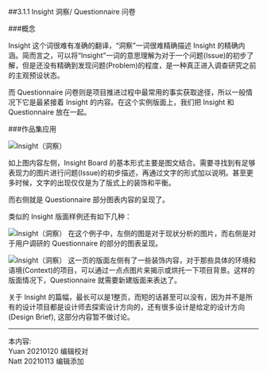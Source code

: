 ##3.1.1 Insight 洞察/ Questionnaire 问卷

###概念

Insight 这个词很难有准确的翻译，“洞察”一词很难精确描述 Insight 的精确内涵。简而言之，可以将“Insight”一词的意思理解为对于一个问题(Issue)的初步了解，但是还没有精确到发现问题(Problem)的程度，是一种真正进入调查研究之前的主观预设状态。  

而 Questionnaire 问卷则是项目推进过程中最常用的事实获取途径，所以一般情况下它是最紧接着 Insight 的内容。在这个实例版面上，我们把 Insight 和 Questionnaire 放在一起。


###作品集应用

![Insight（洞察）](http://kitpic.makebi.net/2021/id_05.jpg)

如上图内容左侧，Insight Board 的基本形式主要是图文结合。需要寻找到有足够表现力的图片进行问题(Issue)的初步描述，再通过文字的形式加以说明。甚至更多时候，文字的出现仅仅是为了版式上的装饰和平衡。  

而右侧就是 Questionnaire 部分图表内容的呈现了。

类似的 Insight 版面样例还有如下几种：

![Insight（洞察）](http://kitpic.makebi.net/2021/id_06.jpg)
在这个例子中，左侧的图是对于现状分析的图片，而右侧是对于用户调研的 Questionnaire 的部分的图表呈现。


![Insight（洞察）](http://kitpic.makebi.net/2021/id_07.jpg)
这一页的版面左侧有了一些装饰内容，对于那些具体的环境和语境(Context)的项目，可以通过一点点图片来揭示或烘托一下项目背景。这样的版面情况下，Questionnaire 就需要新建版面来表达了。

关于 Insight 的篇幅，最长可以是1整页，而短的话甚至可以没有，因为并不是所有的设计项目都是设计师去探索设计方向的，还有很多设计是给定的设计方向(Design Brief), 这部分内容暂不做讨论。


---
本内容:    
Yuan 20210120 编辑校对  
Natt 20210113 编辑添加
